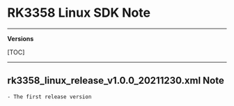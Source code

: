 # RK3358 Linux SDK Note

---

**Versions**

[TOC]

---
## rk3358_linux_release_v1.0.0_20211230.xml Note

```
- The first release version
```
